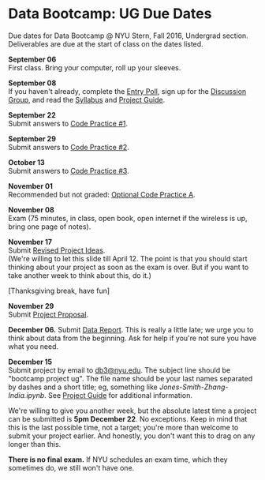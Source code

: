 # Data Bootcamp:  UG Due Dates

Due dates for Data Bootcamp @ NYU Stern, Fall 2016, Undergrad section.  Deliverables are due at the start of class on the dates listed.   

**September 06** <br> First class.  Bring your computer, roll up your sleeves.  

**September 08** <br> If you haven't already, complete the [Entry Poll](https://docs.google.com/forms/d/e/1FAIpQLSdiVdav2f6RFCiopp3MGHZRX6PKR5MA77z2NrFrdXV8eFFgaQ/viewform), sign up for the [Discussion Group](https://groups.google.com/forum/#!forum/nyu_data_bootcamp_ug), and read the [Syllabus](https://github.com/NYUDataBootcamp/Materials/blob/master/Documents/bootcamp_syllabus.pdf) and [Project Guide](https://github.com/NYUDataBootcamp/Materials/blob/master/Documents/bootcamp_project.pdf).  

**September 22** <br> Submit answers to [Code Practice #1](https://github.com/NYUDataBootcamp/Materials/blob/master/Documents/bootcamp_practice_1.pdf).

**September 29** <br> Submit answers to [Code Practice #2](https://github.com/NYUDataBootcamp/Materials/blob/master/Documents/bootcamp_practice_2.pdf).

**October 13** <br> Submit answers to [Code Practice #3](https://github.com/NYUDataBootcamp/Materials/blob/master/Documents/bootcamp_practice_3.pdf).


**November 01** <br> Recommended but not graded:  [Optional Code Practice A](https://github.com/NYUDataBootcamp/Materials/blob/master/Code/IPython/bootcamp_practice_a.ipynb).


**November 08** <br> Exam (75 minutes, in class, open book, open internet if the wireless is up, bring one page of notes).  

**November 17** <br> Submit [Revised Project Ideas](https://github.com/NYUDataBootcamp/Materials/blob/master/Documents/bootcamp_project.pdf). <br> (We're willing to let this slide till April 12.  The point is that you should start thinking about your project as soon as the exam is over.  But if you want to take another week to think about this, do it.)

[Thanksgiving break, have fun]


**November 29** <br> Submit [Project Proposal](https://github.com/NYUDataBootcamp/Materials/blob/master/Documents/bootcamp_project.pdf).  

**December 06.** Submit [Data Report](https://github.com/NYUDataBootcamp/Materials/blob/master/Documents/bootcamp_project.pdf).  This is really a little late; we urge you to think about data from the beginning. Ask for help if you're not sure you have what you need.  

**December 15** <br> Submit project by email to db3@nyu.edu. The subject line should be "bootcamp project ug".  The file name should be your last names separated by dashes and a short title;  eg, something like *Jones-Smith-Zhang-India.ipynb*. See [Project Guide](https://github.com/NYUDataBootcamp/Materials/blob/master/Documents/bootcamp_project.pdf) for additional information.

We're willing to give you another week, but the absolute latest time a project can be submitted is **5pm December 22**.  No exceptions.  Keep in mind that this is the last possible time, not a target; you're more than welcome to submit your project earlier.  And honestly, you don't want this to drag on any longer than this.  

 **There is no final exam.** If NYU schedules an exam time, which they sometimes do, we still won't have one.  
